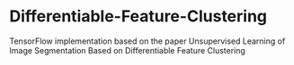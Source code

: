 # Differentiable-Feature-Clustering
TensorFlow implementation based on the paper Unsupervised Learning of Image Segmentation Based on Differentiable Feature Clustering
